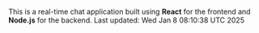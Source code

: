 This is a real-time chat application built using **React** for the frontend and **Node.js** for the backend.
Last updated: Wed Jan  8 08:10:38 UTC 2025

